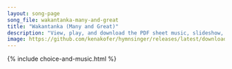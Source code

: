 ```yaml
---
layout: song-page
song_file: wakantanka-many-and-great
title: "Wakantanka (Many and Great)"
description: "View, play, and download the PDF sheet music, slideshow, and audio. Lyrics: Wakantanka taku nitawa tankaya qa ota; mahpiya kin eyahnake ça, maka kin he duowanca; mniowanca śbeya wanke cin, hena oyakihi.  Woehdaku nitawa kin he... dakota english theist 1part chords"
image: https://github.com/kenakofer/hymnsinger/releases/latest/download/wakantanka-many-and-great-trad.png
---
```


{% include choice-and-music.html %}